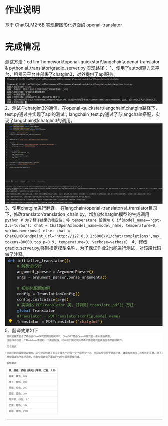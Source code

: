 # 作业说明
基于 ChatGLM2-6B 实现带图形化界面的 openai-translator

# 完成情况

测试方法：cd llm-homework\openai-quickstart\langchain\openai-translator &  python ai_translator/gradio_server.py
实现路径：
1、使用了autodl算力云平台，租赁云平台并部署了chatglm3，对外提供了api服务。
![alt text](image-4.png)
2、测试与chatglm3的通信，在openai-quickstart\langchain\chatglm路径下，test.py通过并实现了api的测试；langchain_test.py通过了与langchain搭配，实现了langchain对chatglm3的调用。
![alt text](image-5.png)
3、使用chatglm进行翻译。
    在langchain/openai-translator/ai_translator目录下，修改translator/translation_chain.py，增加对chatglm模型的生成调用
    ```python
            # 为了翻译结果的稳定性，将 temperature 设置为 0
            if(model_name=="gpt-3.5-turbo"):
                chat = ChatOpenAI(model_name=model_name, temperature=0, verbose=verbose)
            else:
                chat = ChatGLM3(endpoint_url="http://127.0.0.1:6006/v1/chat/completions",max_tokens=80000,top_p=0.9, temperature=0, verbose=verbose)
    ```
4、修改gradio_server.py,强制指定模型名称，为了保证作业2也能进行测试，对该段代码做了注释。
![alt text](image-6.png)
5、翻译效果如下
![alt text](image-7.png)